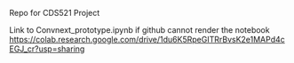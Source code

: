 Repo for CDS521 Project

Link to Convnext_prototype.ipynb if github cannot render the notebook
https://colab.research.google.com/drive/1du6K5RpeGITRrBvsK2e1MAPd4cEGJ_cr?usp=sharing 
